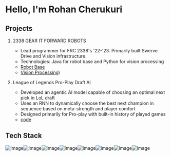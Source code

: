 # Hello, I'm Rohan Cherukuri

##  Projects

1. 2338 GEAR IT FORWARD ROBOTS
   - Lead programmer for FRC 2338's '22-'23. Primarily built Swerve Drive and Vision infrastructure.
   - Technologies: Java for robot base and Python for vision processing
   - [Robot Base](https://github.com/Team2338/FRC2023)
   - [Vision Processing](https://github.com/greenden007/VisionBaseFRC)\

2. League of Legends Pro-Play Draft AI
   - Developed an agentic AI model capable of choosing an optimal next pick in LoL draft
   - Uses an RNN to dynamically choose the best next champion in sequence based on meta-strength and player comfort
   - Designed primarily for Pro-play with built-in history of played games
   - [code](https://github.com/greenden007/LeagueDraftAnalysis)

## Tech Stack
![image](https://img.shields.io/badge/C-00599C?style=for-the-badge&logo=c&logoColor=white)![image](https://img.shields.io/badge/Numpy-777BB4?style=for-the-badge&logo=numpy&logoColor=white)![image](https://img.shields.io/badge/Pandas-2C2D72?style=for-the-badge&logo=pandas&logoColor=white)![image](https://img.shields.io/badge/Python-FFD43B?style=for-the-badge&logo=python&logoColor=blue)![image](https://img.shields.io/badge/Rust-black?style=for-the-badge&logo=rust&logoColor=#E57324)![image](https://img.shields.io/badge/scikit_learn-F7931E?style=for-the-badge&logo=scikit-learn&logoColor=white)![image](https://img.shields.io/badge/TypeScript-007ACC?style=for-the-badge&logo=typescript&logoColor=white)![image](https://img.shields.io/badge/LaTeX-47A141?style=for-the-badge&logo=LaTeX&logoColor=white)
